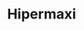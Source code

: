 ---
title: "Hipermaxi"
url: /santa-cruz-de-la-sierra/hipermaxi-avenida-prolongacion-mutualista/
shop: Supermarkt
---